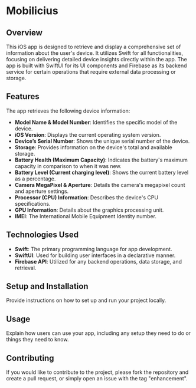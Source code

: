 # Mobilicius

## Overview

This iOS app is designed to retrieve and display a comprehensive set of information about the user's device. It utilizes Swift for all functionalities, focusing on delivering detailed device insights directly within the app. The app is built with SwiftUI for its UI components and Firebase as its backend service for certain operations that require external data processing or storage.

## Features

The app retrieves the following device information:

- **Model Name & Model Number**: Identifies the specific model of the device.
- **iOS Version**: Displays the current operating system version.
- **Device’s Serial Number**: Shows the unique serial number of the device.
- **Storage**: Provides information on the device's total and available storage.
- **Battery Health (Maximum Capacity)**: Indicates the battery's maximum capacity in comparison to when it was new.
- **Battery Level (Current charging level)**: Shows the current battery level as a percentage.
- **Camera MegaPixel & Aperture**: Details the camera's megapixel count and aperture settings.
- **Processor (CPU) Information**: Describes the device's CPU specifications.
- **GPU Information**: Details about the graphics processing unit.
- **IMEI**: The International Mobile Equipment Identity number.

## Technologies Used

- **Swift**: The primary programming language for app development.
- **SwiftUI**: Used for building user interfaces in a declarative manner.
- **Firebase API**: Utilized for any backend operations, data storage, and retrieval.

## Setup and Installation

Provide instructions on how to set up and run your project locally.

## Usage

Explain how users can use your app, including any setup they need to do or things they need to know.

## Contributing

If you would like to contribute to the project, please fork the repository and create a pull request, or simply open an issue with the tag "enhancement".
